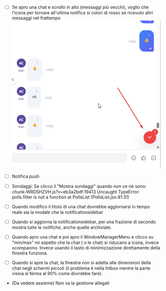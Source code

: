 - [ ] Se apro una chat e scrollo in alto (messaggi più vecchi), voglio che l'icona per tornare all'ultima notifica si colori di rosso se ricevuto altri messaggi nel frattempo
![alt text](image-1.png)

- [ ] Notifica push

- [ ] Sondaggi: Se clicco il "Mostra sondaggi" quando non ce ne sono: chunk-WRD5HZVH.js?v=eb3a2bdf:19413 Uncaught TypeError: polls.filter is not a function at PollsList (PollsList.jsx:41:31)

- [ ] Quando modifico il titolo di una chat dovrebbe aggiornarsi in tempo reale sia la modale che la notificationsidebar

- [ ] Quando si aggiorna la notificationsidebar, per una frazione di secondo mostra tutte le notifiche, anche quelle archiviate.

- [ ] Quando apro una chat e poi apro il WindowManagerMenu e clicco su "min/max" mi aspetto che la chat ( o le chat) si riducano a icona, invece scompaiono. Invece usando il tasto di minimizzazione direttamente della finestra funziona.

- [ ] Quando si apre la chat, la finestra non si adatta alle dimensioni della chat negli schermi piccoli (il problema è nella hitbox mentre la parte visiva si ferma al 90% come dovrebbe fare).

- (Da vedere assieme) Non va la gestione allegati